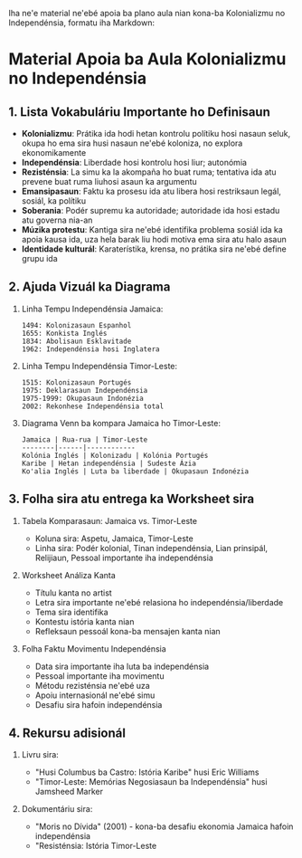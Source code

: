 Iha ne'e material ne'ebé apoia ba plano aula nian kona-ba Kolonializmu no Independénsia, formatu iha Markdown:

# Material Apoia ba Aula Kolonializmu no Independénsia

## 1. Lista Vokabuláriu Importante ho Definisaun

- **Kolonializmu**: Prátika ida hodi hetan kontrolu polítiku hosi nasaun seluk, okupa ho ema sira husi nasaun ne'ebé koloniza, no explora ekonomikamente
- **Independénsia**: Liberdade hosi kontrolu hosi liur; autonómia
- **Rezisténsia**: La simu ka la akompaña ho buat ruma; tentativa ida atu prevene buat ruma liuhosi asaun ka argumentu
- **Emansipasaun**: Faktu ka prosesu ida atu libera hosi restriksaun legál, sosiál, ka polítiku
- **Soberania**: Podér supremu ka autoridade; autoridade ida hosi estadu atu governa nia-an
- **Múzika protestu**: Kantiga sira ne'ebé identifika problema sosiál ida ka apoia kausa ida, uza hela barak liu hodi motiva ema sira atu halo asaun
- **Identidade kulturál**: Karaterístika, krensa, no prátika sira ne'ebé define grupu ida 

## 2. Ajuda Vizuál ka Diagrama

1. Linha Tempu Independénsia Jamaica:
   ```
   1494: Kolonizasaun Espanhol
   1655: Konkista Inglés
   1834: Abolisaun Esklavitade
   1962: Independénsia hosi Inglatera
   ```

2. Linha Tempu Independénsia Timor-Leste:
   ```
   1515: Kolonizasaun Portugés
   1975: Deklarasaun Independénsia
   1975-1999: Okupasaun Indonézia
   2002: Rekonhese Independénsia total
   ```

3. Diagrama Venn ba kompara Jamaica ho Timor-Leste:
   ```
   Jamaica | Rua-rua | Timor-Leste
   --------|------|------------
   Kolónia Inglés | Kolonizadu | Kolónia Portugés
   Karibe | Hetan independénsia | Sudeste Ázia
   Ko'alia Inglés | Luta ba liberdade | Okupasaun Indonézia
   ```

## 3. Folha sira atu entrega ka Worksheet sira

1. Tabela Komparasaun: Jamaica vs. Timor-Leste
   - Koluna sira: Aspetu, Jamaica, Timor-Leste
   - Linha sira: Podér kolonial, Tinan independénsia, Lian prinsipál, Relijiaun, Pessoal importante iha independénsia

2. Worksheet Análiza Kanta
   - Títulu kanta no artist
   - Letra sira importante ne'ebé relasiona ho independénsia/liberdade
   - Tema sira identifika
   - Kontestu istória kanta nian
   - Refleksaun pessoál kona-ba mensajen kanta nian

3. Folha Faktu Movimentu Independénsia
   - Data sira importante iha luta ba independénsia
   - Pessoal importante iha movimentu
   - Métodu rezisténsia ne'ebé uza
   - Apoiu internasionál ne'ebé simu
   - Desafiu sira hafoin independénsia

## 4. Rekursu adisionál

1. Livru sira:
   - "Husi Columbus ba Castro: Istória Karibe" husi Eric Williams
   - "Timor-Leste: Memórias Negosiasaun ba Independénsia" husi Jamsheed Marker

2. Dokumentáriu sira:
   - "Moris no Dívida" (2001) - kona-ba desafiu ekonomia Jamaica hafoin independénsia
   - "Resisténsia: Istória Timor-Leste